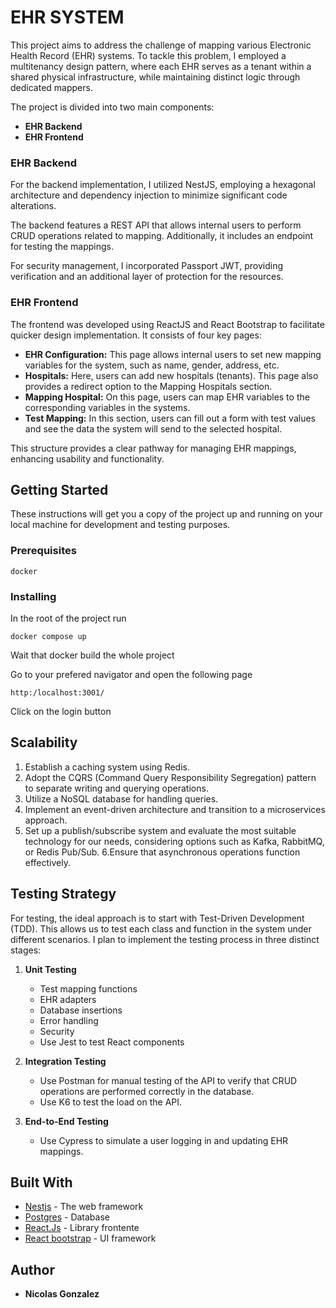 # EHR SYSTEM

This project aims to address the challenge of mapping various Electronic Health Record (EHR) systems. To tackle this problem, I employed a multitenancy design pattern, where each EHR serves as a tenant within a shared physical infrastructure, while maintaining distinct logic through dedicated mappers.

The project is divided into two main components:

- **EHR Backend**
- **EHR Frontend**

### EHR Backend

For the backend implementation, I utilized NestJS, employing a hexagonal architecture and dependency injection to minimize significant code alterations.

The backend features a REST API that allows internal users to perform CRUD operations related to mapping. Additionally, it includes an endpoint for testing the mappings.

For security management, I incorporated Passport JWT, providing verification and an additional layer of protection for the resources.

### EHR Frontend

The frontend was developed using ReactJS and React Bootstrap to facilitate quicker design implementation. It consists of four key pages:

- **EHR Configuration:** This page allows internal users to set new mapping variables for the system, such as name, gender, address, etc.
- **Hospitals:** Here, users can add new hospitals (tenants). This page also provides a redirect option to the Mapping Hospitals section.
- **Mapping Hospital:** On this page, users can map EHR variables to the corresponding variables in the systems.
- **Test Mapping:** In this section, users can fill out a form with test values and see the data the system will send to the selected hospital.

This structure provides a clear pathway for managing EHR mappings, enhancing usability and functionality.

## Getting Started

These instructions will get you a copy of the project up and running on your local machine for development and testing purposes.

### Prerequisites

```
docker
```

### Installing

In the root of the project run

```
docker compose up
```

Wait that docker build the whole project

Go to your prefered navigator and open the following page

```
http:/localhost:3001/
```

Click on the login button

## Scalability

1. Establish a caching system using Redis.
2. Adopt the CQRS (Command Query Responsibility Segregation) pattern to separate writing and querying operations.
3. Utilize a NoSQL database for handling queries.
4. Implement an event-driven architecture and transition to a microservices approach.
5. Set up a publish/subscribe system and evaluate the most suitable technology for our needs, considering options such as Kafka, RabbitMQ, or Redis Pub/Sub.
   6.Ensure that asynchronous operations function effectively.

## Testing Strategy

For testing, the ideal approach is to start with Test-Driven Development (TDD). This allows us to test each class and function in the system under different scenarios. I plan to implement the testing process in three distinct stages:

1. **Unit Testing**

   - Test mapping functions
   - EHR adapters
   - Database insertions
   - Error handling
   - Security
   - Use Jest to test React components

2. **Integration Testing**

   - Use Postman for manual testing of the API to verify that CRUD operations are performed correctly in the database.
   - Use K6 to test the load on the API.

3. **End-to-End Testing**
   - Use Cypress to simulate a user logging in and updating EHR mappings.

## Built With

- [Nestjs](https://nestjs.com/) - The web framework
- [Postgres](https://www.postgresql.org/) - Database
- [React.Js](https://react.dev/) - Library frontente
- [React bootstrap](https://react-bootstrap.netlify.app/) - UI framework

## Author

- **Nicolas Gonzalez**
